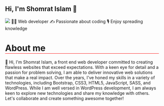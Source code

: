 ## Hi, I'm Shomrat Islam 👋
![](https://pixelperfectpro.co/wp-content/uploads/2024/05/Developer-Shomrat.png)
👨‍💻 Web developer ✍️ Passionate about coding 🎙️ Enjoy spreading knowledge

<h1 style=" border-bottom: 1px solid red;">About me</h1>


👋 Hi, I'm Shomrat Islam, a front end web developer committed to creating flawless websites that exceed expectations. With a keen eye for detail and a passion for problem solving, I am able to deliver innovative web solutions that make a real impact. Over the years, I've honed my skills in a variety of technologies, including Bootstrap, CSS3, HTML5, JavaScript, SASS, and WordPress. While I am well versed in WordPress development, I am always keen to explore new technologies and share my knowledge with others. Let's collaborate and create something awesome together!






